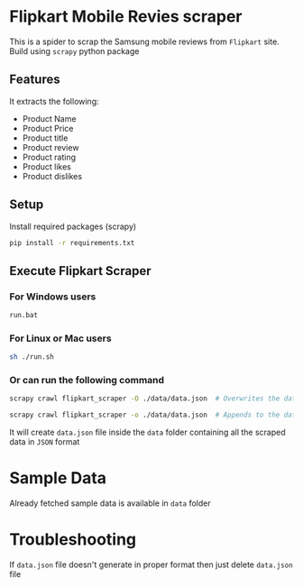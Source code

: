 # Flipkart Mobile Revies scraper

This is a spider to scrap the Samsung mobile reviews from `Flipkart` site. Build using `scrapy` python package

## Features
It extracts the following:

  * Product Name
  * Product Price
  * Product title
  * Product review
  * Product rating
  * Product likes
  * Product dislikes

## Setup

Install required packages (scrapy)

```sh
pip install -r requirements.txt
```

## Execute Flipkart Scraper

### For Windows users
```sh
run.bat
```

### For Linux or Mac users
```sh
sh ./run.sh
```

### Or can run the following command
```bash
scrapy crawl flipkart_scraper -O ./data/data.json  # Overwrites the data.json file

scrapy crawl flipkart_scraper -o ./data/data.json  # Appends to the data.json file
```

It will create `data.json` file inside the `data` folder containing all the scraped data in `JSON` format

# Sample Data
Already fetched sample data is available in `data` folder


# Troubleshooting
If `data.json` file doesn't generate in proper format then just delete `data.json` file
